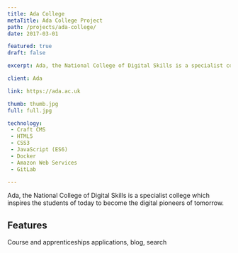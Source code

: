 ```yaml
---
title: Ada College
metaTitle: Ada College Project
path: /projects/ada-college/
date: 2017-03-01

featured: true
draft: false

excerpt: Ada, the National College of Digital Skills is a specialist college which inspires the students of today to become the digital pioneers of tomorrow.

client: Ada

link: https://ada.ac.uk

thumb: thumb.jpg
full: full.jpg

technology:
 - Craft CMS
 - HTML5
 - CSS3
 - JavaScript (ES6)
 - Docker
 - Amazon Web Services
 - GitLab

---
```

Ada, the National College of Digital Skills is a specialist college which inspires the students of today to become the digital pioneers of tomorrow.

## Features

Course and apprenticeships applications, blog, search
